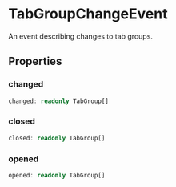 # TabGroupChangeEvent

An event describing changes to tab groups.

## Properties

### changed

```typescript
changed: readonly TabGroup[]
```

### closed

```typescript
closed: readonly TabGroup[]
```

### opened

```typescript
opened: readonly TabGroup[]
```

